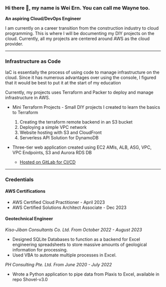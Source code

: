 ### Hi there 👋, my name is Wei Ern. You can call me Wayne too.

**An aspiring Cloud/DevOps Engineer**

I am currently on a career transition from the construction industry to cloud programming. This is where I will be documenting my DIY projects on the cloud. Currently, all my projects are centered around AWS as the cloud provider.

---
### Infrastructure as Code

IaC is essentially the process of using code to manage infrastructure on the cloud. Since it has numerous advantages over using the console, I figured that it would be best to put it at the start of my education

Currently, my projects uses Terraform and Packer to deploy and manage infrastructure in AWS.

- Mini Terraform Projects - Small DIY projects I created to learn the basics to Terraform
	1. Creating the terraform remote backend in an S3 bucket
	2. Deploying a simple VPC network
	3. Website hosting with S3 and CloudFront
	4. Serverless API Solution for DynamoDB
	
- Three-tier web application created using EC2 AMIs, ALB, ASG, VPC, VPC Endpoints, S3 and Aurora RDS DB
	- [Hosted on GitLab for CI/CD](https://gitlab.com/clouds6593105/clouds-public/AWS-three-tier-web-app)

---
### Credentials

#### AWS Certifications

- AWS Certified Cloud Practitioner - April 2023
- AWS Certified Solutions Architect Associate - Dec 2023

#### Geotechnical Engineer
*Kiso-Jiban Consultants Co. Ltd. From October 2022 - August 2023*
- Designed SQLite Databases to function as a backend for Excel engineering spreadsheets to store massive amounts of geological information for processing.
- Used VBA to automate multiple processes in Excel.

*PH Consulting Pte. Ltd. From June 2020 - July 2022*
- Wrote a Python application to pipe data from Plaxis to Excel, available in repo Shovel-v3.0
